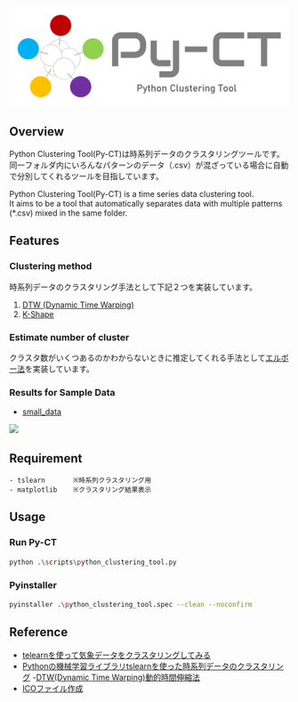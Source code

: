 ![LOGO](.images/logo.png)

## Overview
Python Clustering Tool(Py-CT)は時系列データのクラスタリングツールです。  
同一フォルダ内にいろんなパターンのデータ（.csv）が混ざっている場合に自動で分別してくれるツールを目指しています。

Python Clustering Tool(Py-CT) is a time series data clustering tool.  
It aims to be a tool that automatically separates data with multiple patterns (*.csv) mixed in the same folder.

## Features

### Clustering method

時系列データのクラスタリング手法として下記２つを実装しています。

1. [DTW (Dynamic Time Warping)](https://zenn.dev/kinonotofu/articles/a7cb8038bb2433#dynamic-time-warping%EF%BC%88dtw%E3%80%81%E5%8B%95%E7%9A%84%E6%99%82%E9%96%93%E4%BC%B8%E7%B8%AE%E6%B3%95%EF%BC%89)
2. [K-Shape](https://tslearn.readthedocs.io/en/stable/auto_examples/clustering/plot_kshape.html?highlight=KShape)

### Estimate number of cluster

クラスタ数がいくつあるのかわからないときに推定してくれる手法として[エルボー法](https://en.wikipedia.org/wiki/Elbow_method_(clustering))を実装しています。

### Results for Sample Data
- [small_data](https://github.com/qoopen0815/python_clustering_tool/tree/main/sample_data/small_data)
<img src="https://user-images.githubusercontent.com/26988372/172048017-8c19fe3d-7e52-4272-b542-249a902d0ab1.png" width="70%"/>

## Requirement

```
- tslearn       ※時系列クラスタリング用
- matplotlib    ※クラスタリング結果表示
```

## Usage

### Run Py-CT

```bash
python .\scripts\python_clustering_tool.py
```

### Pyinstaller

```bash
pyinstaller .\python_clustering_tool.spec --clean --noconfirm
```

## Reference

- [telearnを使って気象データをクラスタリングしてみる](https://zenn.dev/kinonotofu/articles/a7cb8038bb2433#dynamic-time-warping%EF%BC%88dtw%E3%80%81%E5%8B%95%E7%9A%84%E6%99%82%E9%96%93%E4%BC%B8%E7%B8%AE%E6%B3%95%EF%BC%89)
- [Pythonの機械学習ライブラリtslearnを使った時系列データのクラスタリング](https://blog.brains-tech.co.jp/tslearn-time-series-clustering)
-[DTW(Dynamic Time Warping)動的時間伸縮法](https://data-analysis-stats.jp/%e6%a9%9f%e6%a2%b0%e5%ad%a6%e7%bf%92/dtwdynamic-time-warping%e5%8b%95%e7%9a%84%e6%99%82%e9%96%93%e4%bc%b8%e7%b8%ae%e6%b3%95/)
- [ICOファイル作成](https://ao-system.net/multiicon/)
